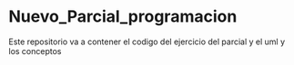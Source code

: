 # Nuevo_Parcial_programacion
Este repositorio va a contener el codigo del ejercicio del parcial y el uml y los conceptos 
